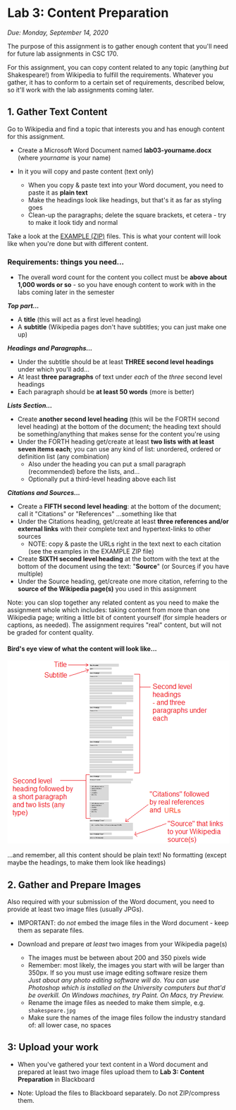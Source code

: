 # Lab 3: Content Preparation

*Due: Monday, September 14, 2020*

The purpose of this assignment is to gather enough content that you'll need for future lab assignments in CSC 170. 

For this assignment, you can copy content related to any topic (anything *but* Shakespeare!) from Wikipedia to fulfill the requirements.  Whatever you gather, it has to conform to a certain set of requirements, described below, so it'll work with the lab assignments coming later.

## 1. Gather Text Content

Go to Wikipedia and find a topic that interests you and has enough content for this assignment. 

- Create a Microsoft Word Document named **lab03-yourname.docx** (where *yourname* is your name)

- In it you will copy and paste content (text only)

    - When you copy & paste text into your Word document, you need to paste it as **plain text**
    - Make the headings look like headings, but that's it as far as styling goes
    - Clean-up the paragraphs; delete the square brackets, et cetera - try to make it look tidy and normal

Take a look at the [EXAMPLE (ZIP)](example.zip) files. This is what your content will look like when you're done but with different content.

### Requirements: things you need...

- The overall word count for the content you collect must be **above about 1,000 words or so** - so you have enough content to work with in the labs coming later in the semester

***Top part...***

- A **title** (this will act as a first level heading)
- A **subtitle** (Wikipedia pages don't have subtitles; you can just make one up)

***Headings and Paragraphs...***

- Under the subtitle should be at least **THREE second level headings** under which you'll add...
- At least **three paragraphs** of text under *each* of the *three* second level headings
- Each paragraph should be **at least 50 words** (more is better)

***Lists Section...***

- Create **another second level heading** (this will be the FORTH second level heading) at the bottom of the document; the heading text should be something/anything that makes sense for the content you're using
- Under the FORTH heading get/create at least **two lists with at least seven items each**; you can use any kind of list: unordered, ordered or definition list (any combination)
    - Also under the heading you can put a small paragraph (recommended) before the lists, and...
    - Optionally put a third-level heading above each list

***Citations and Sources...*** 

- Create a **FIFTH second level heading**: at the bottom of the document; call it "Citations" or "References" ...something like that
- Under the Citations heading, get/create at least **three references and/or external links** with their complete text and hypertext-links to other sources 
    - NOTE: copy & paste the URLs right in the text next to each citation (see the examples in the EXAMPLE ZIP file)
- Create **SIXTH second level heading** at the bottom with the text at the bottom of the document using the text: "**Source**" (or Source<u>s</u> if you have multiple)
- Under the Source heading, get/create one more citation, referring to the **source of the Wikipedia page(s)** you used in this assignment

Note: you can slop together any related content as you need to make the assignment whole which includes: taking content from more than one Wikipedia page; writing a little bit of content yourself (for simple headers or captions, as needed). The assignment requires "real" content, but will not be graded for content quality.

#### Bird's eye view of what the content will look like...

![figure1](media\figure1.png)

...and remember, all this content should be plain text!  No formatting (except maybe the headings, to make them look like headings)

## 2. Gather and Prepare Images

Also required with your submission of the Word document, you need to provide at least two image files (usually JPGs).

- IMPORTANT: do *not* embed the image files in the Word document - keep them as separate files.

- Download and prepare *at least* two images from your Wikipedia page(s)

    - The images must be between about 200 and  350 pixels wide
    - Remember: most likely, the images you start with will be larger than 350px. If so you must use image editing software resize them  
        *Just about any photo editing software will do. You can use Photoshop which is installed on the University computers but that'd be overkill. On Windows machines, try Paint. On Macs, try Preview.*
    - Rename the image files as needed to make them simple, e.g. `shakespeare.jpg`
    - Make sure the names of the image files follow the industry standard of: all lower case, no spaces

## 3: Upload your work

- When you've gathered your text content in a Word document and prepared at least two image files upload them to **Lab 3: Content Preparation** in Blackboard


- Note: Upload the files to Blackboard separately. Do not ZIP/compress them.
